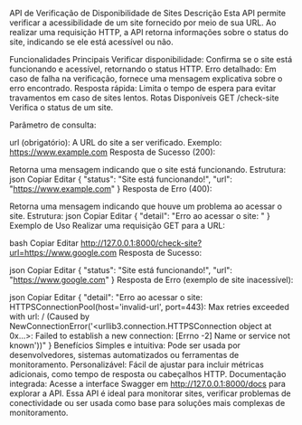 API de Verificação de Disponibilidade de Sites
Descrição
Esta API permite verificar a acessibilidade de um site fornecido por meio de sua URL. Ao realizar uma requisição HTTP, a API retorna informações sobre o status do site, indicando se ele está acessível ou não.

Funcionalidades Principais
Verificar disponibilidade: Confirma se o site está funcionando e acessível, retornando o status HTTP.
Erro detalhado: Em caso de falha na verificação, fornece uma mensagem explicativa sobre o erro encontrado.
Resposta rápida: Limita o tempo de espera para evitar travamentos em caso de sites lentos.
Rotas Disponíveis
GET /check-site
Verifica o status de um site.

Parâmetro de consulta:

url (obrigatório): A URL do site a ser verificado. Exemplo: https://www.example.com
Resposta de Sucesso (200):

Retorna uma mensagem indicando que o site está funcionando.
Estrutura:
json
Copiar
Editar
{
    "status": "Site está funcionando!",
    "url": "https://www.example.com"
}
Resposta de Erro (400):

Retorna uma mensagem indicando que houve um problema ao acessar o site.
Estrutura:
json
Copiar
Editar
{
    "detail": "Erro ao acessar o site: <detalhes do erro>"
}
Exemplo de Uso
Realizar uma requisição GET para a URL:

bash
Copiar
Editar
http://127.0.0.1:8000/check-site?url=https://www.google.com
Resposta de Sucesso:

json
Copiar
Editar
{
    "status": "Site está funcionando!",
    "url": "https://www.google.com"
}
Resposta de Erro (exemplo de site inacessível):

json
Copiar
Editar
{
    "detail": "Erro ao acessar o site: HTTPSConnectionPool(host='invalid-url', port=443): Max retries exceeded with url: / (Caused by NewConnectionError('<urllib3.connection.HTTPSConnection object at 0x...>: Failed to establish a new connection: [Errno -2] Name or service not known'))"
}
Benefícios
Simples e intuitiva: Pode ser usada por desenvolvedores, sistemas automatizados ou ferramentas de monitoramento.
Personalizável: Fácil de ajustar para incluir métricas adicionais, como tempo de resposta ou cabeçalhos HTTP.
Documentação integrada: Acesse a interface Swagger em http://127.0.0.1:8000/docs para explorar a API.
Essa API é ideal para monitorar sites, verificar problemas de conectividade ou ser usada como base para soluções mais complexas de monitoramento.
